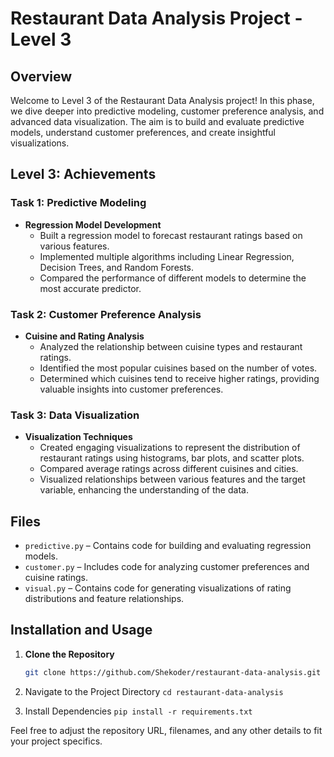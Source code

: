 # Restaurant Data Analysis Project - Level 3

## Overview

Welcome to Level 3 of the Restaurant Data Analysis project! In this phase, we dive deeper into predictive modeling, customer preference analysis, and advanced data visualization. The aim is to build and evaluate predictive models, understand customer preferences, and create insightful visualizations.

## Level 3: Achievements

### Task 1: Predictive Modeling

- **Regression Model Development**
  - Built a regression model to forecast restaurant ratings based on various features.
  - Implemented multiple algorithms including Linear Regression, Decision Trees, and Random Forests.
  - Compared the performance of different models to determine the most accurate predictor.

### Task 2: Customer Preference Analysis

- **Cuisine and Rating Analysis**
  - Analyzed the relationship between cuisine types and restaurant ratings.
  - Identified the most popular cuisines based on the number of votes.
  - Determined which cuisines tend to receive higher ratings, providing valuable insights into customer preferences.

### Task 3: Data Visualization

- **Visualization Techniques**
  - Created engaging visualizations to represent the distribution of restaurant ratings using histograms, bar plots, and scatter plots.
  - Compared average ratings across different cuisines and cities.
  - Visualized relationships between various features and the target variable, enhancing the understanding of the data.

## Files

- `predictive.py` – Contains code for building and evaluating regression models.
- `customer.py` – Includes code for analyzing customer preferences and cuisine ratings.
- `visual.py` – Contains code for generating visualizations of rating distributions and feature relationships.

## Installation and Usage

1. **Clone the Repository**

   ```bash
   git clone https://github.com/Shekoder/restaurant-data-analysis.git
2. Navigate to the Project Directory
`cd restaurant-data-analysis`
3. Install Dependencies
`pip install -r requirements.txt`

Feel free to adjust the repository URL, filenames, and any other details to fit your project specifics.
